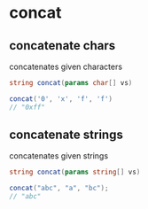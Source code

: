 # concat

## concatenate chars

concatenates given characters

```csharp
string concat(params char[] vs)
```

```csharp
concat('0', 'x', 'f', 'f')
// "0xff"
```

## concatenate strings

concatenates given strings

```csharp
string concat(params string[] vs)
```

```csharp
concat("abc", "a", "bc");
// "abc"
```
